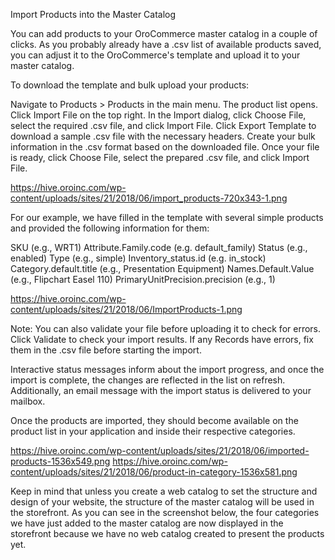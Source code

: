 Import Products into the Master Catalog

You can add products to your OroCommerce master catalog in a couple of clicks. As you probably already have a .csv list of available products saved, you can adjust it to the OroCommerce's template and upload it to your master catalog.

To download the template and bulk upload your products:

Navigate to Products > Products in the main menu. The product list opens.
Click Import File on the top right.
In the Import dialog, click Choose File, select the required .csv file, and click Import File.
Click Export Template to download a sample .csv file with the necessary headers.
Create your bulk information in the .csv format based on the downloaded file. Once your file is ready, click Choose File, select the prepared .csv file, and click Import File.

https://hive.oroinc.com/wp-content/uploads/sites/21/2018/06/import_products-720x343-1.png

For our example, we have filled in the template with several simple products and provided the following information for them:

SKU (e.g., WRT1)
Attribute.Family.code  (e.g. default_family)
Status  (e.g., enabled)
Type  (e.g., simple)
Inventory_status.id  (e.g. in_stock)
Category.default.title (e.g., Presentation Equipment)
Names.Default.Value (e.g., Flipchart Easel 110)
PrimaryUnitPrecision.precision (e.g., 1)
 

https://hive.oroinc.com/wp-content/uploads/sites/21/2018/06/ImportProducts-1.png

 

Note: You can also validate your file before uploading it to check for errors. Click Validate to check your import results. If any Records have errors, fix them in the .csv file before starting the import.

Interactive status messages inform about the import progress, and once the import is complete, the changes are reflected in the list on refresh. Additionally, an email message with the import status is delivered to your mailbox.

Once the products are imported, they should become available on the product list in your application and inside their respective categories.


https://hive.oroinc.com/wp-content/uploads/sites/21/2018/06/imported-products-1536x549.png
https://hive.oroinc.com/wp-content/uploads/sites/21/2018/06/product-in-category-1536x581.png

Keep in mind that unless you create a web catalog to set the structure and design of your website, the structure of the master catalog will be used in the storefront. As you can see in the screenshot below, the four categories we have just added to the master catalog are now displayed in the storefront because we have no web catalog created to present the products yet.
